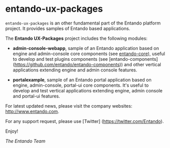 # entando-ux-packages

```entando-ux-packages``` is an other fundamental part of the Entando platform project. It provides samples of Entando based applications.

The **Entando UX-Packages** project includes the following modules:

* **admin-console-webapp**, sample of an Entando application based on engine and admin-console core components 
(see [entando-core](https://github.com/entando/entando-core)), 
useful to develop and test plugins components (see [entando-components] (https://github.com/entando/entando-components)) 
and other vertical applications extending engine and admin console features.

* **portalexample**, sample of an Entando portal application based on engine, admin-console, portal-ui core components. 
It's useful to develop and test vertical applications extending engine, admin console and portal-ui features.

For latest updated news, please visit the company websites: http://www.entando.com.

For any support request, please use [Twitter] (https://twitter.com/Entando).

Enjoy!

*The Entando Team*
